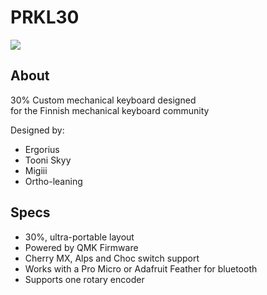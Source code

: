 # PRKL30

![](https://i.imgur.com/NkgI39I.jpg)

## About
30% Custom mechanical keyboard designed  
for the Finnish mechanical keyboard community

Designed by:  
- Ergorius
- Tooni Skyy
- Migiii
- Ortho-leaning

## Specs

- 30%, ultra-portable layout
- Powered by QMK Firmware
- Cherry MX, Alps and Choc switch support
- Works with a Pro Micro or Adafruit Feather for bluetooth
- Supports one rotary encoder